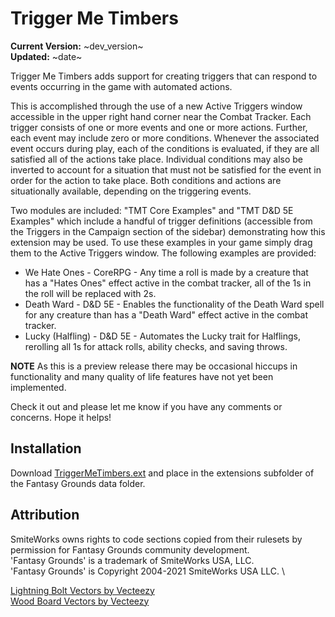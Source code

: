 
# Trigger Me Timbers

**Current Version:** ~dev_version~ \
**Updated:** ~date~

Trigger Me Timbers adds support for creating triggers that can respond to events occurring in the game with automated actions.

This is accomplished through the use of a new Active Triggers window accessible in the upper right hand corner near the Combat Tracker. Each trigger consists of one or more events and one or more actions. Further, each event may include zero or more conditions. Whenever the associated event occurs during play, each of the conditions is evaluated, if they are all satisfied all of the actions take place. Individual conditions may also be inverted to account for a situation that must not be satisfied for the event in order for the action to take place. Both conditions and actions are situationally available, depending on the triggering events.

Two modules are included: "TMT Core Examples" and "TMT D&D 5E Examples" which include a handful of trigger definitions (accessible from the Triggers in the Campaign section of the sidebar) demonstrating how this extension may be used. To use these examples in your game simply drag them to the Active Triggers window. The following examples are provided:

* We Hate Ones - CoreRPG - Any time a roll is made by a creature that has a "Hates Ones" effect active in the combat tracker, all of the 1s in the roll will be replaced with 2s.
* Death Ward - D&D 5E - Enables the functionality of the Death Ward spell for any creature than has a "Death Ward" effect active in the combat tracker.
* Lucky (Halfling) - D&D 5E - Automates the Lucky trait for Halflings, rerolling all 1s for attack rolls, ability checks, and saving throws.

**NOTE** As this is a preview release there may be occasional hiccups in functionality and many quality of life features have not yet been implemented.

Check it out and please let me know if you have any comments or concerns.
Hope it helps!

## Installation

Download [TriggerMeTimbers.ext](https://github.com/Farratto/TriggerMeTimbers/releases) and place in the extensions subfolder of the Fantasy Grounds data folder.

## Attribution

SmiteWorks owns rights to code sections copied from their rulesets by permission for Fantasy Grounds community development. \
'Fantasy Grounds' is a trademark of SmiteWorks USA, LLC. \
'Fantasy Grounds' is Copyright 2004-2021 SmiteWorks USA LLC. \

<a href="https://www.vecteezy.com/free-vector/lightning-bolt">Lightning Bolt Vectors by Vecteezy</a> \
<a href="https://www.vecteezy.com/free-vector/wood-board">Wood Board Vectors by Vecteezy</a>